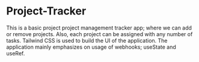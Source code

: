 # Project-Tracker

This is a basic project project management tracker app; where we can add or remove projects.
Also, each project can be assigned with any number of tasks.
Tailwind CSS is used to build the UI of the application.
The application mainly emphasizes on usage of webhooks; useState and useRef.
